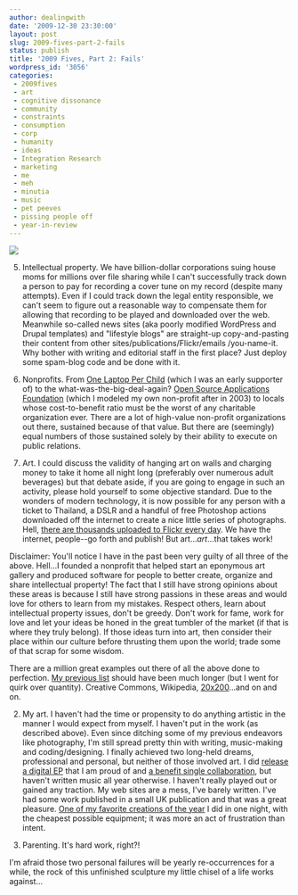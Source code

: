 ```yaml
---
author: dealingwith
date: '2009-12-30 23:30:00'
layout: post
slug: 2009-fives-part-2-fails
status: publish
title: '2009 Fives, Part 2: Fails'
wordpress_id: '3056'
categories:
 - 2009fives
 - art
 - cognitive dissonance
 - community
 - constraints
 - consumption
 - corp
 - humanity
 - ideas
 - Integration Research
 - marketing
 - me
 - meh
 - minutia
 - music
 - pet peeves
 - pissing people off
 - year-in-review
---
```


![][1]

5. Intellectual property. We have billion-dollar corporations suing house moms
for millions over file sharing while I can't successfully track down a person
to pay for recording a cover tune on my record (despite many attempts). Even
if I could track down the legal entity responsible, we can't seem to figure
out a reasonable way to compensate them for allowing that recording to be
played and downloaded over the web. Meanwhile so-called news sites (aka poorly
modified WordPress and Drupal templates) and "lifestyle blogs" are straight-up
copy-and-pasting their content from other sites/publications/Flickr/emails
/you-name-it. Why bother with writing and editorial staff in the first place?
Just deploy some spam-blog code and be done with it.

4. Nonprofits. From [One Laptop Per Child][2] (which I was an early supporter
of) to the what-was-the-big-deal-again? [Open Source Applications
Foundation][3] (which I modeled my own non-profit after in 2003) to locals
whose cost-to-benefit ratio must be the worst of any charitable organization
ever. There are a lot of high-value non-profit organizations out there,
sustained because of that value. But there are (seemingly) equal numbers of
those sustained solely by their ability to execute on public relations.

3. Art. I could discuss the validity of hanging art on walls and charging
money to take it home all night long (preferably over numerous adult
beverages) but that debate aside, if you are going to engage in such an
activity, please hold yourself to some objective standard. Due to the wonders
of modern technology, it is now possible for any person with a ticket to
Thailand, a DSLR and a handful of free Photoshop actions downloaded off the
internet to create a nice little series of photographs. Hell, [there are
thousands uploaded to Flickr every day][4]. We have the internet, people--go
forth and publish! But art..._art_...that takes work!

Disclaimer: You'll notice I have in the past been very guilty of all three of
the above. Hell...I founded a nonprofit that helped start an eponymous art
gallery and produced software for people to better create, organize and share
intellectual property! The fact that I still have strong opinions about these
areas is because I still have strong passions in these areas and would love
for others to learn from my mistakes. Respect others, learn about intellectual
property issues, don't be greedy. Don't work for fame, work for love and let
your ideas be honed in the great tumbler of the market (if that is where they
truly belong). If those ideas turn into art, then consider their place within
our culture before thrusting them upon the world; trade some of that scrap for
some wisdom.

There are a million great examples out there of all the above done to
perfection. [My previous list][5] should have been much longer (but I went for
quirk over quantity). Creative Commons, Wikipedia, [20x200][6]...and on and
on.

2. My art. I haven't had the time or propensity to do anything artistic in the
manner I would expect from myself. I haven't put in the work (as described
above). Even since ditching some of my previous endeavors like photography,
I'm still spread pretty thin with writing, music-making and coding/designing.
I finally achieved two long-held dreams, professional and personal, but
neither of those involved art. I did [release a digital EP][7] that I am proud
of and [a benefit single collaboration][8], but haven't written music all year
otherwise. I haven't really played out or gained any traction. My web sites
are a mess, I've barely written. I've had some work published in a small UK
publication and that was a great pleasure. [One of my favorite creations of
the year][9] I did in one night, with the cheapest possible equipment; it was
more an act of frustration than intent.

1. Parenting. It's hard work, right?!

I'm afraid those two personal failures will be yearly re-occurrences for a
while, the rock of this unfinished sculpture my little chisel of a life works
against...

   [1]: http://farm3.static.flickr.com/2417/2451979493_d270137323.jpg

   [2]: http://www.slashgear.com/the-tragedy-of-one-laptop-per-child-3067199/

   [3]: http://chandlerproject.org/

   [4]: http://www.flickr.com/explore/

   [5]: http://dealingwith.livejournal.com/809718.html

   [6]: http://bits.blogs.nytimes.com/2009/10/21/for-online-art-gallery-20x200-an-unlikely-investor/

   [7]: http://danielmiller.bandcamp.com/

   [8]: http://wakeupjon.bandcamp.com/

   [9]: http://vimeo.com/6828283

